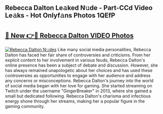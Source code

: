 ## Rebecca Dalton Le𝚊ked N𝚞de - Part-CCd Video Le𝚊ks - Hot Onlyf𝚊ns Photos 1QEfP

# <h2><a href="http://ac11223.deff.icu/?id=Rebecca+Dalton">🔗 New 👉🔴 Rebecca Dalton VIDEO Photos</a></h2>

[![Rebecca Dalton N𝚞des](https://i.imgur.com/rIISA9y.gif)](http://ac11223.deff.icu/?id=Rebecca+Dalton)
Like many social media personalities, Rebecca Dalton has faced her fair share of controversies and criticisms. From her explicit content to her involvement in various feuds, Rebecca Dalton's online presence has been a subject of debate and discussion. However, she has always remained unapologetic about her choices and has used these controversies as opportunities to engage with her audience and address any concerns or misconceptions. Rebecca Dalton's journey into the world of social media began with her love for gaming. She started streaming on Twitch under the username "GingerBreaker" in 2013, where she gained a small but dedicated following. Rebecca Dalton's charisma and infectious energy shone through her streams, making her a popular figure in the gaming community.
